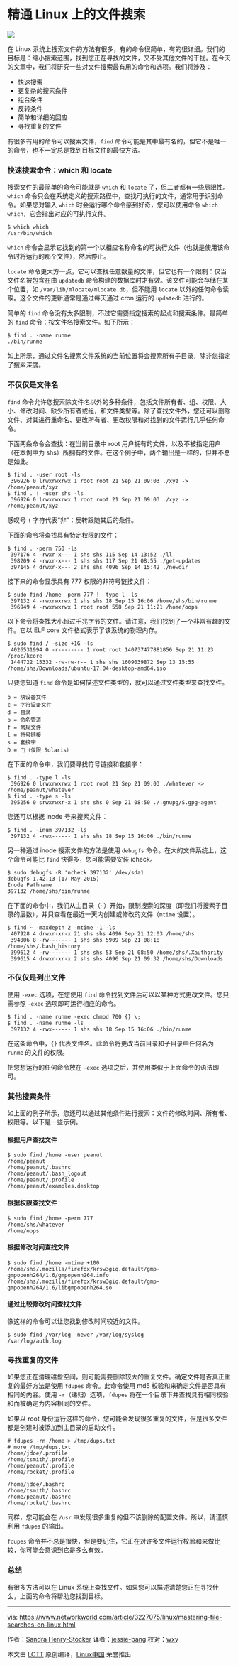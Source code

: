 精通 Linux 上的文件搜索
======

![](https://images.idgesg.net/images/article/2017/09/telescope-100736548-large.jpg)

在 Linux 系统上搜索文件的方法有很多，有的命令很简单，有的很详细。我们的目标是：缩小搜索范围，找到您正在寻找的文件，又不受其他文件的干扰。在今天的文章中，我们将研究一些对文件搜索最有用的命令和选项。我们将涉及：

  * 快速搜索
  * 更复杂的搜索条件
  * 组合条件
  * 反转条件
  * 简单和详细的回应
  * 寻找重复的文件

有很多有用的命令可以搜索文件，`find` 命令可能是其中最有名的，但它不是唯一的命令，也不一定总是找到目标文件的最快方法。

### 快速搜索命令：which 和 locate

搜索文件的最简单的命令可能就是 `which` 和 `locate` 了，但二者都有一些局限性。`which` 命令只会在系统定义的搜索路径中，查找可执行的文件，通常用于识别命令。如果您对输入 `which` 时会运行哪个命令感到好奇，您可以使用命令 `which which`，它会指出对应的可执行文件。

```
$ which which
/usr/bin/which
```

`which` 命令会显示它找到的第一个以相应名称命名的可执行文件（也就是使用该命令时将运行的那个文件），然后停止。

`locate` 命令更大方一点，它可以查找任意数量的文件，但它也有一个限制：仅当文件名被包含在由 `updatedb` 命令构建的数据库时才有效。该文件可能会存储在某个位置，如 `/var/lib/mlocate/mlocate.db`，但不能用 `locate` 以外的任何命令读取。这个文件的更新通常是通过每天通过 cron 运行的 `updatedb` 进行的。

简单的 `find` 命令没有太多限制，不过它需要指定搜索的起点和搜索条件。最简单的 `find` 命令：按文件名搜索文件。如下所示：

```
$ find . -name runme
./bin/runme
```

如上所示，通过文件名搜索文件系统的当前位置将会搜索所有子目录，除非您指定了搜索深度。

### 不仅仅是文件名

`find` 命令允许您搜索除文件名以外的多种条件，包括文件所有者、组、权限、大小、修改时间、缺少所有者或组，和文件类型等。除了查找文件外，您还可以删除文件、对其进行重命名、更改所有者、更改权限和对找到的文件运行几乎任何命令。

下面两条命令会查找：在当前目录中 root 用户拥有的文件，以及不被指定用户（在本例中为 shs）所拥有的文件。在这个例子中，两个输出是一样的，但并不总是如此。

```
$ find . -user root -ls
 396926 0 lrwxrwxrwx 1 root root 21 Sep 21 09:03 ./xyz -> /home/peanut/xyz
$ find . ! -user shs -ls
 396926 0 lrwxrwxrwx 1 root root 21 Sep 21 09:03 ./xyz -> /home/peanut/xyz
```

感叹号 `!` 字符代表“非”：反转跟随其后的条件。

下面的命令将查找具有特定权限的文件：

```
$ find . -perm 750 -ls
 397176 4 -rwxr-x--- 1 shs shs 115 Sep 14 13:52 ./ll
 398209 4 -rwxr-x--- 1 shs shs 117 Sep 21 08:55 ./get-updates
 397145 4 drwxr-x--- 2 shs shs 4096 Sep 14 15:42 ./newdir
```

接下来的命令显示具有 777 权限的非符号链接文件：

```
$ sudo find /home -perm 777 ! -type l -ls
 397132 4 -rwxrwxrwx 1 shs shs 18 Sep 15 16:06 /home/shs/bin/runme
 396949 4 -rwxrwxrwx 1 root root 558 Sep 21 11:21 /home/oops
```

以下命令将查找大小超过千兆字节的文件。请注意，我们找到了一个非常有趣的文件。它以 ELF core 文件格式表示了该系统的物理内存。

```
$ sudo find / -size +1G -ls
 4026531994 0 -r-------- 1 root root 140737477881856 Sep 21 11:23 /proc/kcore
 1444722 15332 -rw-rw-r-- 1 shs shs 1609039872 Sep 13 15:55 /home/shs/Downloads/ubuntu-17.04-desktop-amd64.iso
```

只要您知道 `find` 命令是如何描述文件类型的，就可以通过文件类型来查找文件。

```
b = 块设备文件
c = 字符设备文件
d = 目录
p = 命名管道
f = 常规文件
l = 符号链接
s = 套接字
D = 门（仅限 Solaris）
```

在下面的命令中，我们要寻找符号链接和套接字：

```
$ find . -type l -ls
 396926 0 lrwxrwxrwx 1 root root 21 Sep 21 09:03 ./whatever -> /home/peanut/whatever
$ find . -type s -ls
 395256 0 srwxrwxr-x 1 shs shs 0 Sep 21 08:50 ./.gnupg/S.gpg-agent
```

您还可以根据 inode 号来搜索文件：

```
$ find . -inum 397132 -ls
 397132 4 -rwx------ 1 shs shs 18 Sep 15 16:06 ./bin/runme
```

另一种通过 inode 搜索文件的方法是使用 `debugfs` 命令。在大的文件系统上，这个命令可能比 `find` 快得多，您可能需要安装 icheck。

```
$ sudo debugfs -R 'ncheck 397132' /dev/sda1
debugfs 1.42.13 (17-May-2015)
Inode Pathname
397132 /home/shs/bin/runme
```

在下面的命令中，我们从主目录（`~`）开始，限制搜索的深度（即我们将搜索子目录的层数），并只查看在最近一天内创建或修改的文件（`mtime` 设置）。

```
$ find ~ -maxdepth 2 -mtime -1 -ls
 407928 4 drwxr-xr-x 21 shs shs 4096 Sep 21 12:03 /home/shs
 394006 8 -rw------- 1 shs shs 5909 Sep 21 08:18 /home/shs/.bash_history
 399612 4 -rw------- 1 shs shs 53 Sep 21 08:50 /home/shs/.Xauthority
 399615 4 drwxr-xr-x 2 shs shs 4096 Sep 21 09:32 /home/shs/Downloads
```

### 不仅仅是列出文件

使用 `-exec` 选项，在您使用 `find` 命令找到文件后可以以某种方式更改文件。您只需参照 `-exec` 选项即可运行相应的命令。

```
$ find . -name runme -exec chmod 700 {} \;
$ find . -name runme -ls
 397132 4 -rwx------ 1 shs shs 18 Sep 15 16:06 ./bin/runme
```

在这条命令中，`{}` 代表文件名。此命令将更改当前目录和子目录中任何名为 `runme` 的文件的权限。

把您想运行的任何命令放在 `-exec` 选项之后，并使用类似于上面命令的语法即可。

### 其他搜索条件

如上面的例子所示，您还可以通过其他条件进行搜索：文件的修改时间、所有者、权限等。以下是一些示例。

#### 根据用户查找文件

```
$ sudo find /home -user peanut
/home/peanut
/home/peanut/.bashrc
/home/peanut/.bash_logout
/home/peanut/.profile
/home/peanut/examples.desktop
```

#### 根据权限查找文件

```
$ sudo find /home -perm 777
/home/shs/whatever
/home/oops
```

#### 根据修改时间查找文件

```
$ sudo find /home -mtime +100
/home/shs/.mozilla/firefox/krsw3giq.default/gmp-gmpopenh264/1.6/gmpopenh264.info
/home/shs/.mozilla/firefox/krsw3giq.default/gmp-gmpopenh264/1.6/libgmpopenh264.so
```

#### 通过比较修改时间查找文件

像这样的命令可以让您找到修改时间较近的文件。

```
$ sudo find /var/log -newer /var/log/syslog
/var/log/auth.log
```

### 寻找重复的文件

如果您正在清理磁盘空间，则可能需要删除较大的重复文件。确定文件是否真正重复的最好方法是使用 `fdupes` 命令。此命令使用 md5 校验和来确定文件是否具有相同的内容。使用 `-r`（递归）选项，`fdupes` 将在一个目录下并查找具有相同校验和而被确定为内容相同的文件。

如果以 root 身份运行这样的命令，您可能会发现很多重复的文件，但是很多文件都是创建时被添加到主目录的启动文件。

```
# fdupes -rn /home > /tmp/dups.txt
# more /tmp/dups.txt
/home/jdoe/.profile
/home/tsmith/.profile
/home/peanut/.profile
/home/rocket/.profile

/home/jdoe/.bashrc
/home/tsmith/.bashrc
/home/peanut/.bashrc
/home/rocket/.bashrc
```

同样，您可能会在 `/usr` 中发现很多重复的但不该删除的配置文件。所以，请谨慎利用 `fdupes` 的输出。

`fdupes` 命令并不总是很快，但是要记住，它正在对许多文件运行校验和来做比较，你可能会意识到它是多么有效。

### 总结

有很多方法可以在 Linux 系统上查找文件。如果您可以描述清楚您正在寻找什么，上面的命令将帮助您找到目标。

--------------------------------------------------------------------------------

via: https://www.networkworld.com/article/3227075/linux/mastering-file-searches-on-linux.html

作者：[Sandra Henry-Stocker][a]
译者：[jessie-pang](https://github.com/jessie-pang)
校对：[wxy](https://github.com/wxy)

本文由 [LCTT](https://github.com/LCTT/TranslateProject) 原创编译，[Linux中国](https://linux.cn/) 荣誉推出

[a]:https://www.networkworld.com/author/Sandra-Henry_Stocker/
